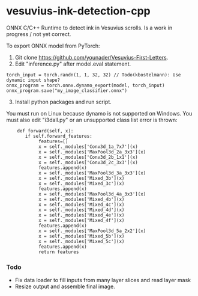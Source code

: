 # vesuvius-ink-detection-cpp
ONNX C/C++ Runtime to detect ink in Vesuvius scrolls. Is a work in progress / not yet correct.

To export ONNX model from PyTorch:
  1. Git clone https://github.com/younader/Vesuvius-First-Letters.
  2. Edit "inference.py" after model.eval statement.

```
torch_input = torch.randn(1, 1, 32, 32) // Todo(kbostelmann): Use dynamic input shape?
onnx_program = torch.onnx.dynamo_export(model, torch_input)
onnx_program.save("my_image_classifier.onnx")
```

   3. Install python packages and run script.

You must run on Linux because dynamo is not supported on Windows. You must also edit "i3dall.py" or an unsupported class list error is thrown:

```
    def forward(self, x):
       if self.forward_features:
            features=[]
            x = self._modules['Conv3d_1a_7x7'](x)
            x = self._modules['MaxPool3d_2a_3x3'](x)
            x = self._modules['Conv3d_2b_1x1'](x)
            x = self._modules['Conv3d_2c_3x3'](x)
            features.append(x)
            x = self._modules['MaxPool3d_3a_3x3'](x)
            x = self._modules['Mixed_3b'](x)
            x = self._modules['Mixed_3c'](x)
            features.append(x)
            x = self._modules['MaxPool3d_4a_3x3'](x)
            x = self._modules['Mixed_4b'](x)
            x = self._modules['Mixed_4c'](x)
            x = self._modules['Mixed_4d'](x)
            x = self._modules['Mixed_4e'](x)
            x = self._modules['Mixed_4f'](x)
            features.append(x)
            x = self._modules['MaxPool3d_5a_2x2'](x)
            x = self._modules['Mixed_5b'](x)
            x = self._modules['Mixed_5c'](x)
            features.append(x)
            return features
```

### Todo
* Fix data loader to fill inputs from many layer slices and read layer mask
* Resize output and assemble final image.
